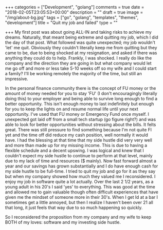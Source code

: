 +++
categories = ["Development", "golang"]
comments = true
date = "2018-02-05T23:05:53+00:00"
description = ""
draft = true
image = "/img/about-bg.jpg"
tags = ["go", "golang", "templates", "themes", "development"]
title = "Quit my job and failed"
type = ""

+++
My first post was about going ALL-IN and taking risks to achieve my dreams. Naturally, that meant being extreme and quitting my job, which I did the day of that post. What followed was quite unexpected; my job wouldn't 'let' me quit. Obviously they couldn't literally keep me from quitting but they came to be, due to being shocked at my resignation, and asked if there was anything they could do to help. Frankly, I was shocked. I really do like the company and the direction they are going in but what company would let me go off and more or less take 5-10 weeks off so my wife and I could start a family? I'll be working remotely the majority of the time, but still an impressive.

In the personal finance community there is the concept of FU money or the amount of money needed for you to stay 'FU' (I don't encouragingly literally doing this) to your employer and being able to survive long enough to find a better opportunity. This isn't enough money to last indefinitely but enough for you to keep the lights on and resume normal life until your next opportunity. I've used that FU money or Emergency Fund once myself. I unexpected got laid off from a small tech startup (go figure right?) and was able to look for better opportunities without stressing about the bills. It felts great. There was still pressure to find something because I'm not quite FI yet and the time off did reduce my cash position, well normally it would have. I had the blessing at that time that my side hustle did very very well and more than made up for my missing income. This is due to having a flexible schedule and a decent upswing. I was logical and knew that I couldn't expect my side hustle to continue to perform at that level, mainly due to my lack of time and resources ($ mainly). Now fast forward almost a year and our savings has grown substantially and I do have enough cash for my side hustle to be full-time. I tried to quit my job and go for it as they say but when my company showed how much they valued me I reconsidered. I enjoy my job in software quite a lot actually. Over the last 2 1/2 years, as a young adult in his 20's I said 'yes' to everything. This was good at the time and allowed me to gain valuable though often difficult experiences that have given me the mindset of someone more in their 30's. When I get Id at a bar I sometimes get a little annoyed, but then I realize I haven't been over 21 all that long, it just feels that way due to so much happening so quickly.

So I reconsidered the proposition from my company and my wife to keep BOTH of my loves: software and  my investing side hustle. 